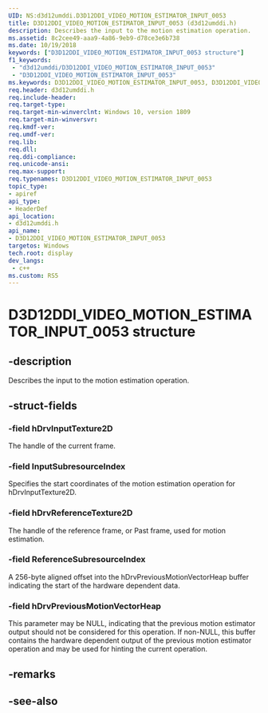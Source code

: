 ```yaml
---
UID: NS:d3d12umddi.D3D12DDI_VIDEO_MOTION_ESTIMATOR_INPUT_0053
title: D3D12DDI_VIDEO_MOTION_ESTIMATOR_INPUT_0053 (d3d12umddi.h)
description: Describes the input to the motion estimation operation.
ms.assetid: 8c2cee49-aaa9-4a86-9eb9-d78ce3e6b738
ms.date: 10/19/2018
keywords: ["D3D12DDI_VIDEO_MOTION_ESTIMATOR_INPUT_0053 structure"]
f1_keywords:
 - "d3d12umddi/D3D12DDI_VIDEO_MOTION_ESTIMATOR_INPUT_0053"
 - "D3D12DDI_VIDEO_MOTION_ESTIMATOR_INPUT_0053"
ms.keywords: D3D12DDI_VIDEO_MOTION_ESTIMATOR_INPUT_0053, D3D12DDI_VIDEO_MOTION_ESTIMATOR_INPUT_0053, 
req.header: d3d12umddi.h
req.include-header:
req.target-type:
req.target-min-winverclnt: Windows 10, version 1809
req.target-min-winversvr:
req.kmdf-ver:
req.umdf-ver:
req.lib:
req.dll:
req.ddi-compliance:
req.unicode-ansi:
req.max-support:
req.typenames: D3D12DDI_VIDEO_MOTION_ESTIMATOR_INPUT_0053
topic_type: 
- apiref
api_type: 
- HeaderDef
api_location: 
- d3d12umddi.h
api_name: 
- D3D12DDI_VIDEO_MOTION_ESTIMATOR_INPUT_0053
targetos: Windows
tech.root: display
dev_langs:
 - c++
ms.custom: RS5
---
```


# D3D12DDI_VIDEO_MOTION_ESTIMATOR_INPUT_0053 structure

## -description

Describes the input to the motion estimation operation.

## -struct-fields

### -field hDrvInputTexture2D

The handle of the current frame.

### -field InputSubresourceIndex

Specifies the start coordinates of the motion estimation operation for hDrvInputTexture2D.

### -field hDrvReferenceTexture2D

The handle of the reference frame, or Past frame, used for motion estimation.

### -field ReferenceSubresourceIndex

A 256-byte aligned offset into the hDrvPreviousMotionVectorHeap buffer indicating the start of the hardware dependent data.

### -field hDrvPreviousMotionVectorHeap
 
This parameter may be NULL, indicating that the previous motion estimator output should not be considered for this operation. If non-NULL, this buffer contains the hardware dependent output of the previous motion estimator operation and may be used for hinting the current operation.

## -remarks

## -see-also
